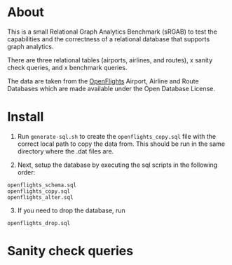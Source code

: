 # About

This is a small Relational Graph Analytics Benchmark (sRGAB) to test the capabilities and the correctness of a relational database that supports graph analytics.

There are three relational tables (airports, airlines, and routes), x sanity check queries, and x benchmark queries.

The data are taken from the [OpenFlights](https://openflights.org/data.html) Airport, Airline and Route Databases which are made available under the Open Database License.

# Install

1. Run `generate-sql.sh` to create the `openflights_copy.sql` file with the correct local path to copy the data from. This should be run in the same directory where the .dat files are.

2. Next, setup the database by executing the sql scripts in the following order:
```
openflights_schema.sql
openflights_copy.sql
openflights_alter.sql
```

3. If you need to drop the database, run
```
openflights_drop.sql
```

# Sanity check queries

